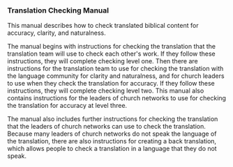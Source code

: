 
### Translation Checking Manual

This manual describes how to check translated biblical content for accuracy, clarity, and naturalness.


The manual begins with instructions for checking the translation that the translation team will use to check each other's work. If they follow these instructions, they will complete checking level one. Then there are instructions for the translation team to use for checking the translation with the language community for clarity and naturalness, and for church leaders to use when they check the translation for accuracy. If they follow these instructions, they will complete checking level two. This manual also contains instructions for the leaders of church networks to use for checking the translation for accuracy at level three.


The manual also includes further instructions for checking the translation that the leaders of church networks can use to check the translation. Because many leaders of church networks do not speak the language of the translation, there are also instructions for creating a back translation, which allows people to check a translation in a language that they do not speak.
